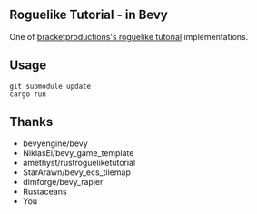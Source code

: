 ## Roguelike Tutorial - in Bevy

One of [bracketproductions's roguelike tutorial](https://bfnightly.bracketproductions.com/) implementations.

## Usage
```
git submodule update
cargo run
```

## Thanks
* bevyengine/bevy
* NiklasEi/bevy_game_template
* amethyst/rustrogueliketutorial
* StarArawn/bevy_ecs_tilemap
* dimforge/bevy_rapier
* Rustaceans
* You